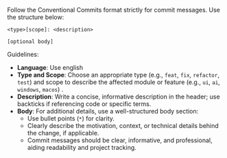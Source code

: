 Follow the Conventional Commits format strictly for commit messages. Use the structure below:

```
<type>[scope]: <description>

[optional body]
```

Guidelines:
- **Language**: Use english
- **Type and Scope**: Choose an appropriate type (e.g., `feat`, `fix`, `refactor`, `test`) and scope to describe the affected module or feature (e.g., `ui`, `ai`, `windows`, `macos`) .
- **Description**: Write a concise, informative description in the header; use backticks if referencing code or specific terms.
- **Body**: For additional details, use a well-structured body section:
  - Use bullet points (`*`) for clarity.
  - Clearly describe the motivation, context, or technical details behind the change, if applicable.
  - Commit messages should be clear, informative, and professional, aiding readability and project tracking.